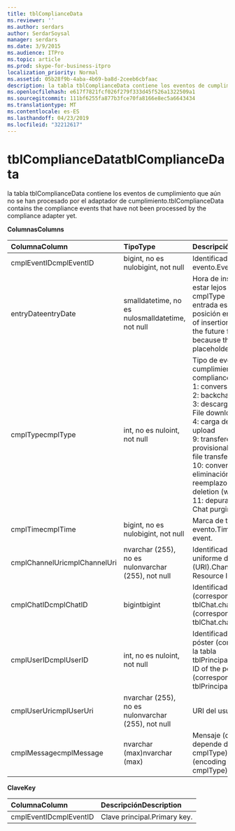 ```yaml
---
title: tblComplianceData
ms.reviewer: ''
ms.author: serdars
author: SerdarSoysal
manager: serdars
ms.date: 3/9/2015
ms.audience: ITPro
ms.topic: article
ms.prod: skype-for-business-itpro
localization_priority: Normal
ms.assetid: 05b28f9b-4aba-4b69-ba8d-2ceeb6cbfaac
description: la tabla tblComplianceData contiene los eventos de cumplimiento que aún no se han procesado por el adaptador de cumplimiento.
ms.openlocfilehash: e617f7821fcf026f279f333d45f526a1322509a1
ms.sourcegitcommit: 111bf6255fa877b3fce70fa8166e8ec5a6643434
ms.translationtype: MT
ms.contentlocale: es-ES
ms.lasthandoff: 04/23/2019
ms.locfileid: "32212617"
---
```

# <a name="tblcompliancedata"></a><span data-ttu-id="a26d5-103">tblComplianceData</span><span class="sxs-lookup"><span data-stu-id="a26d5-103">tblComplianceData</span></span>
 
<span data-ttu-id="a26d5-104">la tabla tblComplianceData contiene los eventos de cumplimiento que aún no se han procesado por el adaptador de cumplimiento.</span><span class="sxs-lookup"><span data-stu-id="a26d5-104">tblComplianceData contains the compliance events that have not been processed by the compliance adapter yet.</span></span>
  
<span data-ttu-id="a26d5-105">**Columnas**</span><span class="sxs-lookup"><span data-stu-id="a26d5-105">**Columns**</span></span>

|<span data-ttu-id="a26d5-106">**Columna**</span><span class="sxs-lookup"><span data-stu-id="a26d5-106">**Column**</span></span>|<span data-ttu-id="a26d5-107">**Tipo**</span><span class="sxs-lookup"><span data-stu-id="a26d5-107">**Type**</span></span>|<span data-ttu-id="a26d5-108">**Descripción**</span><span class="sxs-lookup"><span data-stu-id="a26d5-108">**Description**</span></span>|
|:-----|:-----|:-----|
|<span data-ttu-id="a26d5-109">cmplEventID</span><span class="sxs-lookup"><span data-stu-id="a26d5-109">cmplEventID</span></span>  <br/> |<span data-ttu-id="a26d5-110">bigint, no es nulo</span><span class="sxs-lookup"><span data-stu-id="a26d5-110">bigint, not null</span></span>  <br/> |<span data-ttu-id="a26d5-111">Identificador de evento.</span><span class="sxs-lookup"><span data-stu-id="a26d5-111">Event ID.</span></span>  <br/> |
|<span data-ttu-id="a26d5-112">entryDate</span><span class="sxs-lookup"><span data-stu-id="a26d5-112">entryDate</span></span>  <br/> |<span data-ttu-id="a26d5-113">smalldatetime, no es nulo</span><span class="sxs-lookup"><span data-stu-id="a26d5-113">smalldatetime, not null</span></span>  <br/> |<span data-ttu-id="a26d5-114">Hora de inserción (puede estar lejos en el futuro para cmplType = 9 porque la entrada es un marcador de posición en ese caso).</span><span class="sxs-lookup"><span data-stu-id="a26d5-114">Time of insertion (may be far in the future for cmplType=9 because the entry is just a placeholder in that case).</span></span>  <br/> |
|<span data-ttu-id="a26d5-115">cmplType</span><span class="sxs-lookup"><span data-stu-id="a26d5-115">cmplType</span></span>  <br/> |<span data-ttu-id="a26d5-116">int, no es nulo</span><span class="sxs-lookup"><span data-stu-id="a26d5-116">int, not null</span></span>  <br/> | <span data-ttu-id="a26d5-117">Tipo de evento de cumplimiento:</span><span class="sxs-lookup"><span data-stu-id="a26d5-117">Type of compliance event:</span></span> <br/>  <span data-ttu-id="a26d5-118">1: conversaciones</span><span class="sxs-lookup"><span data-stu-id="a26d5-118">1: Chat</span></span> <br/>  <span data-ttu-id="a26d5-119">2: backchat</span><span class="sxs-lookup"><span data-stu-id="a26d5-119">2: Backchat</span></span> <br/>  <span data-ttu-id="a26d5-120">3: descarga de archivos</span><span class="sxs-lookup"><span data-stu-id="a26d5-120">3: File download</span></span> <br/>  <span data-ttu-id="a26d5-121">4: carga de archivos</span><span class="sxs-lookup"><span data-stu-id="a26d5-121">4: File upload</span></span> <br/>  <span data-ttu-id="a26d5-122">9: transferencia de archivo provisional</span><span class="sxs-lookup"><span data-stu-id="a26d5-122">9: Provisional file transfer</span></span> <br/>  <span data-ttu-id="a26d5-123">10: conversaciones eliminación (con reemplazo)</span><span class="sxs-lookup"><span data-stu-id="a26d5-123">10: Chat deletion (with replace)</span></span> <br/>  <span data-ttu-id="a26d5-124">11: depuración de chats</span><span class="sxs-lookup"><span data-stu-id="a26d5-124">11: Chat purging</span></span> <br/> |
|<span data-ttu-id="a26d5-125">cmplTime</span><span class="sxs-lookup"><span data-stu-id="a26d5-125">cmplTime</span></span>  <br/> |<span data-ttu-id="a26d5-126">bigint, no es nulo</span><span class="sxs-lookup"><span data-stu-id="a26d5-126">bigint, not null</span></span>  <br/> |<span data-ttu-id="a26d5-127">Marca de tiempo para el evento.</span><span class="sxs-lookup"><span data-stu-id="a26d5-127">Time stamp for the event.</span></span>  <br/> |
|<span data-ttu-id="a26d5-128">cmplChannelUri</span><span class="sxs-lookup"><span data-stu-id="a26d5-128">cmplChannelUri</span></span>  <br/> |<span data-ttu-id="a26d5-129">nvarchar (255), no es nulo</span><span class="sxs-lookup"><span data-stu-id="a26d5-129">nvarchar (255), not null</span></span>  <br/> |<span data-ttu-id="a26d5-130">Identificador de canal uniforme de recursos (URI).</span><span class="sxs-lookup"><span data-stu-id="a26d5-130">Channel Uniform Resource Identifier (URI).</span></span>  <br/> |
|<span data-ttu-id="a26d5-131">cmplChatID</span><span class="sxs-lookup"><span data-stu-id="a26d5-131">cmplChatID</span></span>  <br/> |<span data-ttu-id="a26d5-132">bigint</span><span class="sxs-lookup"><span data-stu-id="a26d5-132">bigint</span></span>  <br/> |<span data-ttu-id="a26d5-133">Identificador de Chat (correspondiente a la tabla tblChat.chatId).</span><span class="sxs-lookup"><span data-stu-id="a26d5-133">Chat ID (corresponding to tblChat.chatId table).</span></span>  <br/> |
|<span data-ttu-id="a26d5-134">cmplUserID</span><span class="sxs-lookup"><span data-stu-id="a26d5-134">cmplUserID</span></span>  <br/> |<span data-ttu-id="a26d5-135">int, no es nulo</span><span class="sxs-lookup"><span data-stu-id="a26d5-135">int, not null</span></span>  <br/> |<span data-ttu-id="a26d5-136">Identificador de entidad del póster (correspondiente a la tabla tblPrincipal.prinID).</span><span class="sxs-lookup"><span data-stu-id="a26d5-136">Principal ID of the poster (corresponding to tblPrincipal.prinID table).</span></span>  <br/> |
|<span data-ttu-id="a26d5-137">cmplUserUri</span><span class="sxs-lookup"><span data-stu-id="a26d5-137">cmplUserUri</span></span>  <br/> |<span data-ttu-id="a26d5-138">nvarchar (255), no es nulo</span><span class="sxs-lookup"><span data-stu-id="a26d5-138">nvarchar (255), not null</span></span>  <br/> |<span data-ttu-id="a26d5-139">URI del usuario.</span><span class="sxs-lookup"><span data-stu-id="a26d5-139">User URI.</span></span>  <br/> |
|<span data-ttu-id="a26d5-140">cmplMessage</span><span class="sxs-lookup"><span data-stu-id="a26d5-140">cmplMessage</span></span>  <br/> |<span data-ttu-id="a26d5-141">nvarchar (max)</span><span class="sxs-lookup"><span data-stu-id="a26d5-141">nvarchar (max)</span></span>  <br/> |<span data-ttu-id="a26d5-142">Mensaje (codificación depende de cmplType).</span><span class="sxs-lookup"><span data-stu-id="a26d5-142">Message (encoding depends on cmplType).</span></span>  <br/> |
   
<span data-ttu-id="a26d5-143">**Clave**</span><span class="sxs-lookup"><span data-stu-id="a26d5-143">**Key**</span></span>

|<span data-ttu-id="a26d5-144">**Columna**</span><span class="sxs-lookup"><span data-stu-id="a26d5-144">**Column**</span></span>|<span data-ttu-id="a26d5-145">**Descripción**</span><span class="sxs-lookup"><span data-stu-id="a26d5-145">**Description**</span></span>|
|:-----|:-----|
|<span data-ttu-id="a26d5-146">cmplEventID</span><span class="sxs-lookup"><span data-stu-id="a26d5-146">cmplEventID</span></span>  <br/> |<span data-ttu-id="a26d5-147">Clave principal.</span><span class="sxs-lookup"><span data-stu-id="a26d5-147">Primary key.</span></span>  <br/> |
   

